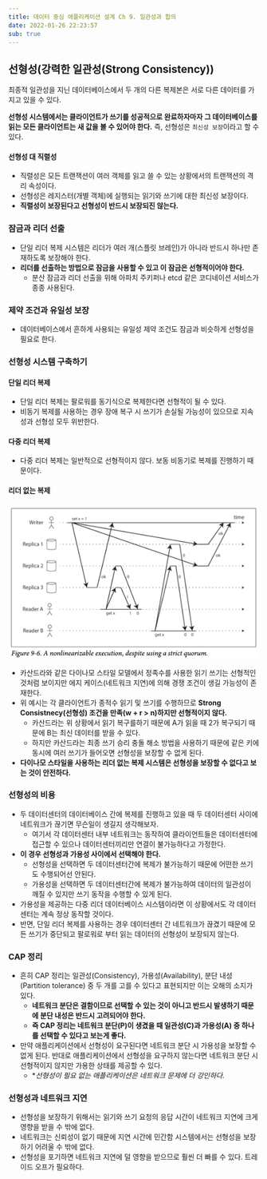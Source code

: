 ```yaml
---
title: 데이터 중심 애플리케이션 설계 Ch 9. 일관성과 합의
date: 2022-01-26 22:23:57
sub: true
---
```


## 선형성(강력한 일관성(Strong Consistency))
최종적 일관성을 지닌 데이터베이스에서 두 개의 다른 복제본은 서로 다른 데이터를 가지고 있을 수 있다.

**선형성 시스템에서는 클라이언트가 쓰기를 성공적으로 완료하자마자 그 데이터베이스를 읽는 모든 클라이언트는 새 값을 볼 수 있어야 한다.** 즉, 선형성은 `최신성 보장`이라고 할 수 있다.

#### 선형성 대 직렬성
- 직렬성은 모든 트랜잭션이 여러 객체를 읽고 쓸 수 있는 상황에서의 트랜잭션의 격리 속성이다.
- 선형성은 레지스터(개별 객체)에 실행되는 읽기와 쓰기에 대한 최신성 보장이다.
- **직렬성이 보장된다고 선형성이 반드시 보장되진 않는다.**

### 잠금과 리더 선출
- 단일 리더 복제 시스템은 리더가 여러 개(스플릿 브레인)가 아니라 반드시 하나만 존재하도록 보장해야 한다.
- **리더를 선출하는 방법으로 잠금을 사용할 수 있고 이 잠금은 선형적이어야 한다.**
  - 분산 잠금과 리더 선출을 위해 아파치 주키퍼나 etcd 같은 코디네이션 서비스가 종종 사용된다.

### 제약 조건과 유일성 보장
- 데이터베이스에서 흔하게 사용되는 유일성 제약 조건도 잠금과 비슷하게 선형성을 필요로 한다.

### 선형성 시스템 구축하기
#### 단일 리더 복제
- 단일 리더 복제는 팔로워를 동기식으로 복제한다면 선형적이 될 수 있다.
- 비동기 복제를 사용하는 경우 장애 복구 시 쓰기가 손실될 가능성이 있으므로 지속성과 선형성 모두 위반한다.

#### 다중 리더 복제
- 다중 리더 복제는 일반적으로 선형적이지 않다. 보동 비동기로 복제를 진행하기 때문이다.

#### 리더 없는 복제
<img src="./images/quorum-read-write.png"/>

- 카산드라와 같은 다이나모 스타일 모델에서 정족수를 사용한 읽기 쓰기는 선형적인 것처럼 보이지만 에지 케이스(네트워크 지연)에 의해 경쟁 조건이 생길 가능성이 존재한다.
- 위 예시는 각 클라이언트가 종적수 읽기 및 쓰기를 수행하므로 **Strong Consistnecy(선형성) 조건을 만족(w + r > n)하지만 선형적이지 않다.**
  - 카산드라는 위 상황에서 읽기 복구를하기 때문에 A가 읽을 때 2가 복구되기 때문에 B는 최신 데이터를 받을 수 있다.
  - 하지만 카산드라는 최종 쓰기 승리 충돌 해소 방법을 사용하기 때문에 같은 키에 동시에 여러 쓰기가 들어오면 선형성을 보장할 수 없게 된다.
- **다이나모 스타일을 사용하는 리더 없는 복제 시스템은 선형성을 보장할 수 없다고 보는 것이 안전하다.**

### 선형성의 비용
- 두 데이터센터의 데이터베이스 간에 복제를 진행하고 있을 때 두 데이터센터 사이에 네트워크가 끊기면 무슨일이 생길지 생각해보자.
  - 여기서 각 데이터센터 내부 네트워크는 동작하여 클라이언트들은 데이터센터에 접근할 수 있으나 데이터센터끼리만 연결이 불가능하다고 가정한다.
- **이 경우 선형성과 가용성 사이에서 선택해야 한다.**
  - 선형성을 선택하면 두 데이터센터간에 복제가 불가능하기 때문에 어떤한 쓰기도 수행되어선 안된다.
  - 가용성을 선택하면 두 데이터센터간에 복제가 불가능하여 데이터의 일관성이 깨질 수 있지만 쓰기 동작을 수행할 수 있게 된다.
- 가용성을 제공하는 다중 리더 데이터베이스 시스템이라면 이 상황에서도 각 데이터센터는 계속 정상 동작할 것이다.
- 반면, 단일 리더 복제를 사용하는 경우 데이터센터 간 네트워크가 끊겼기 때문에 모든 쓰기가 중단되고 팔로워로 부터 읽는 데이터의 선형성이 보장되지 않는다.

### CAP 정리
- 흔히 CAP 정리는 일관성(Consistency), 가용성(Availability), 분단 내성(Partition tolerance) 중 두 개를 고를 수 있다고 표현되지만 이는 오해의 소지가 있다.
  - **네트워크 분단은 결함이므로 선택할 수 있는 것이 아니고 반드시 발생하기 때문에 분단 내성은 반드시 고려되어야 한다.**
  - **즉 CAP 정리는 네트워크 분단(P)이 생겼을 때 일관성(C)과 가용성(A) 중 하나를 선택할 수 있다고 보는게 좋다.** 
- 만약 애플리케이션에서 선형성이 요구된다면 네트워크 분단 시 가용성을 보장할 수 없게 된다. 반대로 애플리케이션에서 선형성을 요구하지 않는다면 네트워크 분단 시 선형적이지 않지만 가용한 상태를 제공할 수 있다.
  - **선형성이 필요 없는 애플리케이션은 네트워크 문제에 더 강인하다.*

### 선형성과 네트워크 지연
- 선형성을 보장하기 위해서는 읽기와 쓰기 요청의 응답 시간이 네트워크 지연에 크게 영향을 받을 수 밖에 없다.
- 네트워크는 신뢰성이 없기 때문에 지연 시간에 민간함 시스템에서는 선형성을 보장하기 어려울 수 밖에 없다.
- 선형성을 포기하면 네트워크 지연에 덜 영향을 받으므로 훨씬 더 빠를 수 있다. 트레이드 오프가 필요하다.
